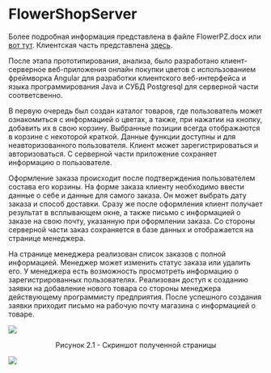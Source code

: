 # FlowerShopServer
Более подробная информация представлена в файле FlowerPZ.docx или [вот тут](https://drive.google.com/file/d/1qSG8Xxs32uh251ATYr9qg69tuSkSNNtJ/view).
Клиентская часть представлена [здесь](https://github.com/fancierik/FlowerShopClient).

После этапа прототипирования, анализа, было разработано клиент-серверное веб-приложения онлайн покупки цветов с использованием фреймворка Angular для разработки клиентского веб-интерфейса и языка программирования Java и СУБД Postgresql для серверной части соответсвенно.

В первую очередь был создан каталог товаров, где пользователь может ознакомиться с информацией о цветах, а также, при нажатии на кнопку, добавить их в свою корзину. Выбранные позиции всегда отображаются в корзине с некоторой краткой. Данные функции доступны и для неавторизованного пользователя. Клиент может зарегистрироваться и авторизоваться. С серверной части приложение сохраняет информацию о пользователе.

Оформление заказа происходит после подтверждения пользователем состава его корзины. На форме заказа клиенту необходимо ввести данные о себе и данные для самого заказа. Он может выбрать дату заказа и способ доставки. Сразу же после оформления клиент получает результат в всплывающем окне, а также письмо с информацией о заказе на свою почту, указанную при оформлении заказа. Со стороны серверной части заказ сохраняется в базе данных и отображается на странице менеджера.

На странице менеджера реализован список заказов с полной информацией. Менеджер может изменить статус заказа или удалить его. У менеджера есть возможность просмотреть информацию о зарегистрированных пользователях. Реализован доступ к созданию заявки на добавление нового товара со стороны менеджера действующему программисту предприятия. После успешного создания заявки приходит письмо на рабочую почту магазина с информацией о товаре.

<img src="https://drive.google.com/file/d/1H0VfvT6tDZ1GNMJDvSaE7gzWvxs1LCNs/view?usp=sharing" />

<p align="center" >Рисунок 2.1 - Скриншот полученной страницы</p>

<img src="https://drive.google.com/uc?export=view&id=1a87nwiu7OHdnzZY8DQbHWPnMSLMOf_68" />
